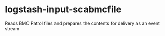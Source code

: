 # logstash-input-scabmcfile
Reads BMC Patrol files and prepares the contents for delivery as an event stream
